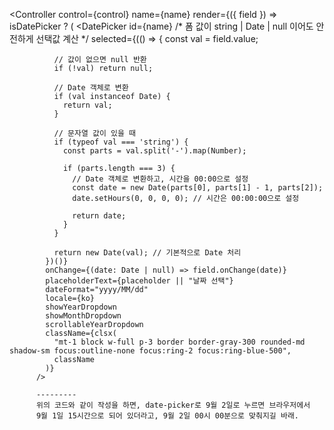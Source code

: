 <Controller
      control={control}
      name={name}
      render={({ field }) =>
        isDatePicker ? (
          <DatePicker
            id={name}
            /* 폼 값이 string | Date | null 이어도 안전하게 선택값 계산 */
            selected={(() => {
              const val = field.value;

              // 값이 없으면 null 반환
              if (!val) return null;

              // Date 객체로 변환
              if (val instanceof Date) {
                return val;
              }

              // 문자열 값이 있을 때
              if (typeof val === 'string') {
                const parts = val.split('-').map(Number);

                if (parts.length === 3) {
                  // Date 객체로 변환하고, 시간을 00:00으로 설정
                  const date = new Date(parts[0], parts[1] - 1, parts[2]);
                  date.setHours(0, 0, 0, 0); // 시간은 00:00:00으로 설정

                  return date;
                }
              }

              return new Date(val); // 기본적으로 Date 처리
            })()}
            onChange={(date: Date | null) => field.onChange(date)}
            placeholderText={placeholder || "날짜 선택"}
            dateFormat="yyyy/MM/dd"
            locale={ko}
            showYearDropdown
            showMonthDropdown
            scrollableYearDropdown
            className={clsx(
              "mt-1 block w-full p-3 border border-gray-300 rounded-md shadow-sm focus:outline-none focus:ring-2 focus:ring-blue-500",
              className
            )}
          />

          ---------
          위의 코드와 같이 작성을 하면, date-picker로 9월 2일로 누르면 브라우저에서
          9월 1일 15시간으로 되어 있더라고, 9월 2일 00시 00분으로 맞춰지길 바래.